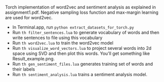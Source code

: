 Torch implementation of word2vec and sentiment analysis as explained in assignment1.pdf. Negative sampling loss function and max-margin learning are used for word2vec. 

- In Terminal.app, run ```python extract_datasets_for_torch.py```
- Run ```th filter_sentences.lua``` to generate vocabulary of words and then write sentences to file using this vocabulary
- Run ```th word2vec.lua``` to train the word2vec model
- Run ```th visualize_word_vectors.lua``` to project several words into 2d space using SVD and then plot this words. You'll get something like Result_example.png.
- Run ```th gen_sentiment_files.lua``` generates training set of words and their labels
- Run ```th sentiment_analysis.lua``` trains a sentiment analysis model.


